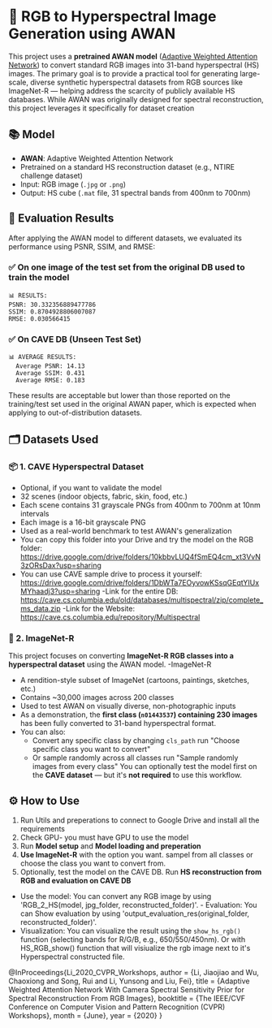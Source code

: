 # 🌈 RGB to Hyperspectral Image Generation using AWAN
 
This project uses a **pretrained AWAN model** ([Adaptive Weighted Attention Network](https://openaccess.thecvf.com/content_CVPRW_2020/papers/w31/Li_Adaptive_Weighted_Attention_Network_With_Camera_Spectral_Sensitivity_Prior_for_CVPRW_2020_paper.pdf)) to convert standard RGB images into 31-band hyperspectral (HS) images.
The primary goal is to provide a practical tool for generating large-scale, diverse synthetic hyperspectral datasets from RGB sources like ImageNet-R — helping address the scarcity of publicly available HS databases. While AWAN was originally designed for spectral reconstruction, this project leverages it specifically for dataset creation

## 📚 Model

- **AWAN**: Adaptive Weighted Attention Network
- Pretrained on a standard HS reconstruction dataset (e.g., NTIRE challenge dataset)
- Input: RGB image (`.jpg` or `.png`)
- Output: HS cube (`.mat` file, 31 spectral bands from 400nm to 700nm)

## 🧪 Evaluation Results

After applying the AWAN model to different datasets, we evaluated its performance using PSNR, SSIM, and RMSE:
### ✅ On one image of the test set from the original DB used to train the model

```
📊 RESULTS:
PSNR: 30.332356889477786
SSIM: 0.8704928806007087
RMSE: 0.030566415
```
### ✅ On CAVE DB (Unseen Test Set)

```
📊 AVERAGE RESULTS:
  Average PSNR: 14.13
  Average SSIM: 0.431
  Average RMSE: 0.183
```

These results are acceptable but lower than those reported on the training/test set used in the original AWAN paper, which is expected when applying to out-of-distribution datasets.

## 🗂️ Datasets Used

### 📦 1. **CAVE Hyperspectral Dataset** 
- Optional, if you want to validate the model
- 32 scenes (indoor objects, fabric, skin, food, etc.)
- Each scene contains 31 grayscale PNGs from 400nm to 700nm at 10nm intervals
- Each image is a 16-bit grayscale PNG
- Used as a real-world benchmark to test AWAN's generalization
- You can copy this folder into your Drive and try the model on the RGB folder:
https://drive.google.com/drive/folders/10kbbvLUQ4fSmEQ4cm_xt3VvN3zORsDax?usp=sharing
- You can use CAVE sample drive to process it yourself:
https://drive.google.com/drive/folders/1DbWTa7EOyvowKSsqGEqtYIUxMYhaadj3?usp=sharing
-Link for the entire DB:
https://cave.cs.columbia.edu/old/databases/multispectral/zip/complete_ms_data.zip
-Link for the Website:
https://cave.cs.columbia.edu/repository/Multispectral

### 🐘 2. **ImageNet-R**
This project focuses on converting **ImageNet-R RGB classes into a hyperspectral dataset** using the AWAN model.
-ImageNet-R
  - A rendition-style subset of ImageNet (cartoons, paintings, sketches, etc.)
  - Contains ~30,000 images across 200 classes
  - Used to test AWAN on visually diverse, non-photographic inputs
  - As a demonstration, the **first class (`n01443537`) containing 230 images** has been fully converted to 31-band hyperspectral format.
- You can also:
  - Convert any specific class by changing `cls_path`
    run "Choose specific class you want to convert"
  - Or sample randomly across all classes
    run "Sample randomly images from every class"
You can optionally test the model first on the **CAVE dataset** — but it's **not required** to use this workflow.

## ⚙️ How to Use

1. Run Utils and preperations to connect to Google Drive and install all the requirements
2. Check GPU- you must have GPU to use the model
3. Run **Model setup** and **Model loading and preperation**
4. **Use ImageNet-R** with the option you want. sampel from all classes or choose the class you want to convert from.
5. Optionally, test the model on the CAVE DB. Run **HS reconstruction from RGB and evaluation on CAVE DB**

- Use the model:
You can convert any RGB image by using 'RGB_2_HS(model, jpg_folder, reconstructed_folder)'. - Evaluation: You can Show evaluation by using 'output_evaluation_res(original_folder, reconstructed_folder)'.
- Visualization: You can visualize the result using the `show_hs_rgb()` function (selecting bands for R/G/B, e.g., 650/550/450nm). Or with HS_RGB_show() function that will visiualize the rgb image next to it's Hyperspectral constructed file.



@InProceedings{Li_2020_CVPR_Workshops,
author = {Li, Jiaojiao and Wu, Chaoxiong and Song, Rui and Li, Yunsong and Liu, Fei},
title = {Adaptive Weighted Attention Network With Camera Spectral Sensitivity Prior for Spectral Reconstruction From RGB Images},
booktitle = {The IEEE/CVF Conference on Computer Vision and Pattern Recognition (CVPR) Workshops},
month = {June},
year = {2020}
}
